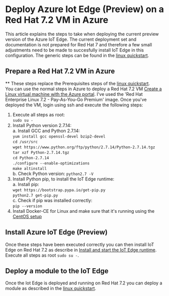 # Deploy Azure Iot Edge (Preview) on a Red Hat 7.2 VM in Azure 
This article explains the steps to take when deploying the current preview version of the Azure IoT Edge. The current deployment set and documentation is not prepared for Red Hat 7 and therefore a few small adjustments need to be made to succesfully install IoT Edge in this configuration. The generic steps can be found in the [linux quickstart](https://docs.microsoft.com/en-us/azure/iot-edge/quickstart-linux).

## Prepare a Red Hat 7.2 VM in Azure
** These steps replace the Prerequisites steps of the [linux quickstart](https://docs.microsoft.com/en-us/azure/iot-edge/quickstart-linux#prerequisites).<br>
You can use the normal steps in Azure to deploy a Red Hat 7.2 VM [Create a Linux virtual machine with the Azure portal](https://docs.microsoft.com/en-us/azure/virtual-machines/linux/quick-create-portal). I've used the 'Red Hat Enterprise Linux 7.2 - Pay-As-You-Go Premium' image. Once you've deployed the VM, login using ssh and execute the following steps:
1.  Execute all steps as root: <br>
    `sudo su -` <br>
2.  Install Python version 2.7.14: <br>
    a.  Install GCC and Python 2.7.14: <br>
        `yum install gcc openssl-devel bzip2-devel` <br>
        `cd /usr/src` <br>
        `wget https://www.python.org/ftp/python/2.7.14/Python-2.7.14.tgz` <br>
        `tar xzf Python-2.7.14.tgz` <br>
        `cd Python-2.7.14` <br>
        `./configure --enable-optimizations` <br>
        `make altinstall` <br>
    b.  Check Python version:
        `python2.7 -V` <br>
2.  Install Python pip, to install the IoT Edge runtime: <br>
    a. Install pip: <br>
        `wget https://bootstrap.pypa.io/get-pip.py` <br>
        `python2.7 get-pip.py` <br>
    c.  Check if pip was installed correctly: <br>
        `pip --version` <br>
3.  Install Docker-CE for Linux and make sure that it's running using the [CentOS setup](https://docs.docker.com/install/linux/docker-ce/centos/)

## Install Azure IoT Edge (Preview)
Once these steps have been executed correctly you can then install IoT Edge on Red Hat 7.2 as describe in [Install and start the IoT Edge runtime](https://docs.microsoft.com/en-us/azure/iot-edge/quickstart-linux#install-and-start-the-iot-edge-runtime). Execute all steps as root `sudo su -`. <br>

## Deploy a module to the IoT Edge
Once the Iot Edge is deployed and running on Red Hat 7.2 you can deploy a module as described in the [linux quickstart](https://docs.microsoft.com/en-us/azure/iot-edge/quickstart-linux#deploy-a-module).
